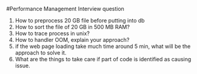 #Performance Management Interview question

1. How to preprocess 20 GB file before putting into db
2. How to sort the file of 20 GB in 500 MB RAM?
4. How to trace process in unix?
5. How to handler OOM, explain your approach?
6. if the web page loading take much time around 5 min, what will be the approach to solve it.
7. What are the things to take care if part of code is identified as causing issue.
	